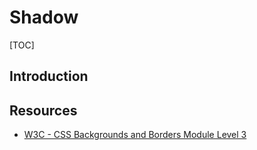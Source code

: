 # Shadow

[TOC]


<!-- ToDo: Finish, see css-background-3 -->

## Introduction



## Resources

- [W3C - CSS Backgrounds and Borders Module Level 3](https://www.w3.org/TR/css-backgrounds-3/)